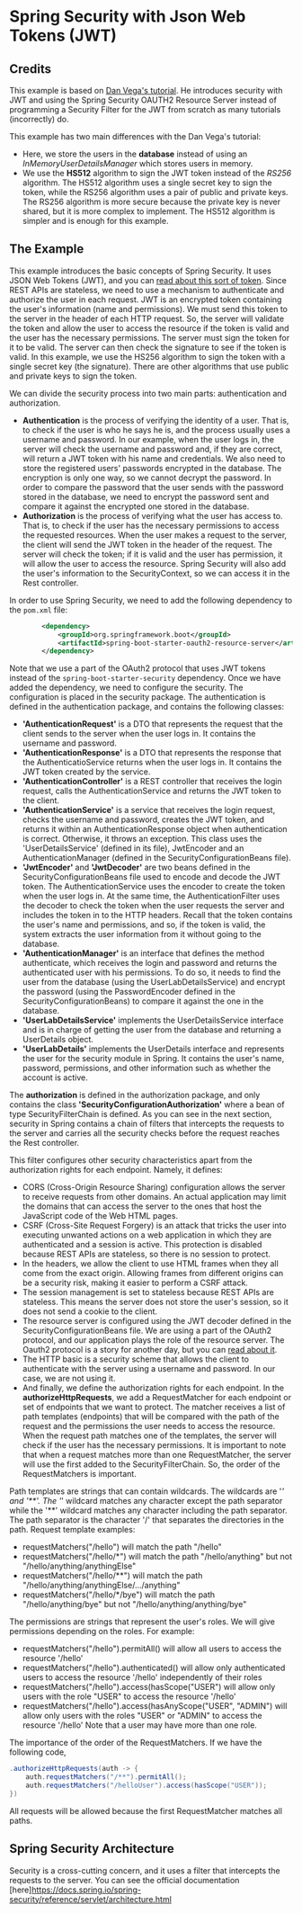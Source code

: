 # Spring Security with Json Web Tokens (JWT)
## Credits
This example is based on [Dan Vega's tutorial](https://www.danvega.dev/blog/spring-security-jwt). He introduces security with JWT and using the Spring Security OAUTH2 Resource
Server instead of programming a Security Filter for the JWT from scratch as many tutorials (incorrectly) do. 

This example has two main differences with the Dan Vega's tutorial:
* Here, we store the users in the **database** instead of using an *InMemoryUserDetailsManager* which stores users in memory. 
* We use the **HS512** algorithm to sign the JWT token instead of the *RS256* algorithm. The HS512 algorithm uses a single secret key to sign the token, 
while the RS256 algorithm uses a pair of public and private keys. The RS256 algorithm is more secure because the private key is never shared, but it is more complex to implement. 
The HS512 algorithm is simpler and is enough for this example.

## The Example
This example introduces the basic concepts of Spring Security. It uses JSON Web Tokens (JWT), and you can [read about this
sort of token](https://jwt.io/introduction/). Since REST APIs are stateless, we need to use
a mechanism to authenticate and authorize the user in each request. JWT is an encrypted token containing the user's information
(name and permissions). We must send this token to the server in the header of each HTTP request. So, the server will
validate the token and allow the user to access the resource if the token is valid and the user has the necessary permissions.
The server must sign the token for it to be valid. The server can then check the signature to see if the token is valid.
In this example, we use the HS256 algorithm to sign the token with a single secret key (the signature). There are other algorithms
that use public and private keys to sign the token.

We can divide the security process into two main parts: authentication and authorization.
* **Authentication** is the process of verifying the identity of a user. That is, to check if the user is who he says he is,
  and the process usually uses a username and password. In our example, when the user logs in, the server will check the username
  and password and, if they are correct, will return a JWT token with his name and credentials. We also need to
  store the registered users' passwords encrypted in the database. The encryption is only one way, so we cannot decrypt the password.
  In order to compare the password that the user sends with the password stored in the database, we need to encrypt the password sent
  and compare it against the encrypted one stored in the database.
* **Authorization** is the process of verifying what the user has access to. That is, to check if the user has the necessary
  permissions to access the requested resources. When the user makes a request to the server, the client will send the JWT token
  in the header of the request. The server will check the token; if it is valid and the user has permission, it will allow the user to access the resource.
  Spring Security will also add the user's information to the SecurityContext, so we can access it in the Rest controller.

In order to use Spring Security, we need to add the following dependency to the `pom.xml` file:
```xml
        <dependency>
            <groupId>org.springframework.boot</groupId>
            <artifactId>spring-boot-starter-oauth2-resource-server</artifactId>
        </dependency>
```
Note that we use a part of the OAuth2 protocol that uses JWT tokens instead of the `spring-boot-starter-security` dependency.
Once we have added the dependency, we need to configure the security. The configuration is placed in the security package. The authentication is defined
in the authentication package, and contains the following classes:
* **'AuthenticationRequest'** is a DTO that represents the request that the client sends to the server when the user logs in. It contains
  the username and password.
* **'AuthenticationResponse'** is a DTO that represents the response that the AuthenticatioService returns when the user logs in. It contains
  the JWT token created by the service.
* **'AuthenticationController'** is a REST controller that receives the login request, calls the AuthenticationService and returns the
  JWT token to the client.
* **'AuthenticationService'** is a service that receives the login request, checks the username and password, creates the JWT token,
  and returns it within an AuthenticationResponse object when authentication is correct. Otherwise, it throws an exception. This class uses the 'UserDetailsService' (defined in its file),
  JwtEncoder and an AuthenticationManager (defined in the SecurityConfigurationBeans file).
* **'JwtEncoder'** and **'JwtDecoder'** are two beans defined in the SecurityConfigurationBeans file used to encode and decode the JWT token. The AuthenticationService uses the encoder to create the token when the user logs in. At the same time, the AuthenticationFilter uses the decoder to check the token
  when the user requests the server and includes the token in to the HTTP headers. Recall that the token contains the user's name and permissions,
  and so, if the token is valid, the system extracts the user information from it without going to the database.
* **'AuthenticationManager'** is an interface that defines the method authenticate, which receives the login and password and returns the authenticated user
  with his permissions. To do so, it needs to find the user from the database (using the UserLabDetailsService) and encrypt the password (using the
  PasswordEncoder defined in the SecurityConfigurationBeans) to compare it against the one in the database.
* **'UserLabDetailsService'** implements the UserDetailsService interface and is in charge of getting the user from the database and returning a UserDetails object.
* **'UserLabDetails'** implements the UserDetails interface and represents the user for the security module in Spring. It contains the user's name, password,
  permissions, and other information such as whether the account is active.

The **authorization** is defined in the authorization package, and only contains the class **'SecurityConfigurationAuthorization'** where a bean of
type SecurityFilterChain is defined. As you can see in the next section, security in Spring contains a chain of filters that intercepts the requests
to the server and carries all the security checks before the request reaches the Rest controller.

This filter configures other security characteristics apart from the authorization rights for each endpoint. Namely, it defines:
* CORS (Cross-Origin Resource Sharing) configuration allows the server to receive requests from other domains. An actual application may limit the domains that can access the server to the ones that host the JavaScript code of the Web HTML pages.
* CSRF (Cross-Site Request Forgery) is an attack that tricks the user into executing unwanted actions on a web application in which they are
  authenticated and a session is active. This protection is disabled because REST APIs are stateless, so there is no session to protect.
* In the headers, we allow the client to use HTML frames when they all come from the exact origin. Allowing frames from different origins can be a
  security risk, making it easier to perform a CSRF attack.
* The session management is set to stateless because REST APIs are stateless. This means the server does not store the user's session, so
  it does not send a cookie to the client.
* The resource server is configured using the JWT decoder defined in the SecurityConfigurationBeans file. We are using a part of the OAuth2 protocol, and our application plays the role of the resource server. The Oauth2 protocol is a story
  for another day, but you can [read about it](https://auth0.com/intro-to-iam/what-is-oauth-2).
* The HTTP basic is a security scheme that allows the client to authenticate with the server using a username and password. In our case,
  we are not using it.
* And finally, we define the authorization rights for each endpoint. In the **authorizeHttpRequests**, we add a RequestMatcher for each endpoint or
  set of endpoints that we want to protect. The matcher receives a list of path templates (endpoints) that will be compared
  with the path of the request and the permissions the user needs to access the resource. When the request path matches one of the templates,
  the server will check if the user has the necessary permissions. It is important to note that when a request matches more than one RequestMatcher,
  the server will use the first added to the SecurityFilterChain. So, the order of the RequestMatchers is important.

Path templates are strings that can contain wildcards. The wildcards are '*' and '**'. The '*' wildcard matches any character except the path separator
while the '**' wildcard matches any character including the path separator. The path separator is the character '/' that separates the directories in the path.
Request template examples:
* requestMatchers("/hello") will match the path "/hello"
* requestMatchers("/hello/*") will match the path "/hello/anything" but not "/hello/anything/anythingElse"
* requestMatchers("/hello/**") will match the path "/hello/anything/anythingElse/.../anything"
* requestMatchers("/hello/*/bye") will match the path "/hello/anything/bye" but not "/hello/anything/anything/bye"

The permissions are strings that represent the user's roles. We will give permissions depending on the roles. For example:
* requestMatchers("/hello").permitAll() will allow all users to access the resource '/hello'
* requestMatchers("/hello").authenticated() will allow only authenticated users to access the resource '/hello' independently of their roles
* requestMatchers("/hello").access(hasScope("USER") will allow only users with the role "USER" to access the resource '/hello'
* requestMatchers("/hello").access(hasAnyScope("USER", "ADMIN") will allow only users with the roles "USER" or "ADMIN" to access the resource '/hello'
Note that a user may have more than one role.

The importance of the order of the RequestMatchers. If we have the following code,
```java
.authorizeHttpRequests(auth -> {
    auth.requestMatchers("/**").permitAll();
    auth.requestMatchers("/helloUser").access(hasScope("USER"));
})
```
All requests will be allowed because the first RequestMatcher matches all paths.

## Spring Security Architecture
Security is a cross-cutting concern, and it uses a filter that intercepts the requests to the server. You can see the
official documentation [here]https://docs.spring.io/spring-security/reference/servlet/architecture.html